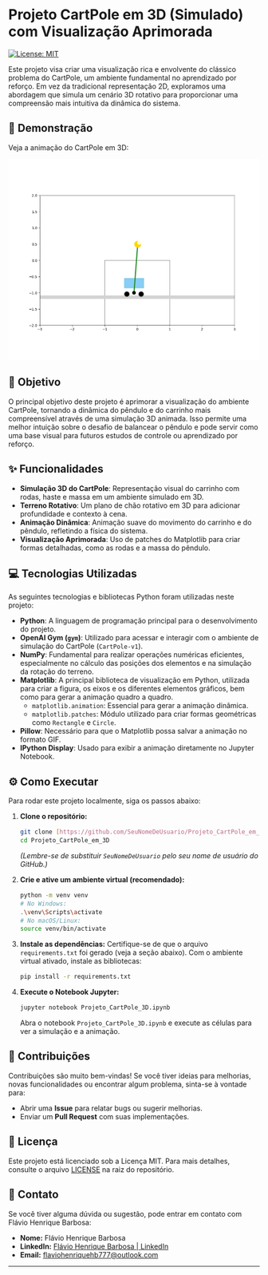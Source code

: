 # Projeto CartPole em 3D (Simulado) com Visualização Aprimorada

[![License: MIT](https://img.shields.io/badge/License-MIT-yellow.svg)](https://opensource.org/licenses/MIT)

Este projeto visa criar uma visualização rica e envolvente do clássico problema do CartPole, um ambiente fundamental no aprendizado por reforço. Em vez da tradicional representação 2D, exploramos uma abordagem que simula um cenário 3D rotativo para proporcionar uma compreensão mais intuitiva da dinâmica do sistema.

## 🚀 Demonstração

Veja a animação do CartPole em 3D:

<p align="center">
  <img src="media/cartpole_with_ground_rotating_cube.gif" alt="Animação CartPole 3D" width="700"/>
</p>

## 🎯 Objetivo

O principal objetivo deste projeto é aprimorar a visualização do ambiente CartPole, tornando a dinâmica do pêndulo e do carrinho mais compreensível através de uma simulação 3D animada. Isso permite uma melhor intuição sobre o desafio de balancear o pêndulo e pode servir como uma base visual para futuros estudos de controle ou aprendizado por reforço.

## ✨ Funcionalidades

* **Simulação 3D do CartPole**: Representação visual do carrinho com rodas, haste e massa em um ambiente simulado em 3D.
* **Terreno Rotativo**: Um plano de chão rotativo em 3D para adicionar profundidade e contexto à cena.
* **Animação Dinâmica**: Animação suave do movimento do carrinho e do pêndulo, refletindo a física do sistema.
* **Visualização Aprimorada**: Uso de patches do Matplotlib para criar formas detalhadas, como as rodas e a massa do pêndulo.

## 💻 Tecnologias Utilizadas

As seguintes tecnologias e bibliotecas Python foram utilizadas neste projeto:

* **Python**: A linguagem de programação principal para o desenvolvimento do projeto.
* **OpenAI Gym (`gym`)**: Utilizado para acessar e interagir com o ambiente de simulação do CartPole (`CartPole-v1`).
* **NumPy**: Fundamental para realizar operações numéricas eficientes, especialmente no cálculo das posições dos elementos e na simulação da rotação do terreno.
* **Matplotlib**: A principal biblioteca de visualização em Python, utilizada para criar a figura, os eixos e os diferentes elementos gráficos, bem como para gerar a animação quadro a quadro.
    * `matplotlib.animation`: Essencial para gerar a animação dinâmica.
    * `matplotlib.patches`: Módulo utilizado para criar formas geométricas como `Rectangle` e `Circle`.
* **Pillow**: Necessário para que o Matplotlib possa salvar a animação no formato GIF.
* **IPython Display**: Usado para exibir a animação diretamente no Jupyter Notebook.

## ⚙️ Como Executar

Para rodar este projeto localmente, siga os passos abaixo:

1.  **Clone o repositório:**
    ```bash
    git clone [https://github.com/SeuNomeDeUsuario/Projeto_CartPole_em_3D.git](https://github.com/SeuNomeDeUsuario/Projeto_CartPole_em_3D.git)
    cd Projeto_CartPole_em_3D
    ```
    *(Lembre-se de substituir `SeuNomeDeUsuario` pelo seu nome de usuário do GitHub.)*

2.  **Crie e ative um ambiente virtual (recomendado):**
    ```bash
    python -m venv venv
    # No Windows:
    .\venv\Scripts\activate
    # No macOS/Linux:
    source venv/bin/activate
    ```

3.  **Instale as dependências:**
    Certifique-se de que o arquivo `requirements.txt` foi gerado (veja a seção abaixo). Com o ambiente virtual ativado, instale as bibliotecas:
    ```bash
    pip install -r requirements.txt
    ```

4.  **Execute o Notebook Jupyter:**
    ```bash
    jupyter notebook Projeto_CartPole_3D.ipynb
    ```
    Abra o notebook `Projeto_CartPole_3D.ipynb` e execute as células para ver a simulação e a animação.

## 🤝 Contribuições

Contribuições são muito bem-vindas! Se você tiver ideias para melhorias, novas funcionalidades ou encontrar algum problema, sinta-se à vontade para:

* Abrir uma **Issue** para relatar bugs ou sugerir melhorias.
* Enviar um **Pull Request** com suas implementações.

## 📄 Licença

Este projeto está licenciado sob a Licença MIT. Para mais detalhes, consulte o arquivo [LICENSE](LICENSE.md) na raiz do repositório.

## 📧 Contato

Se você tiver alguma dúvida ou sugestão, pode entrar em contato com Flávio Henrique Barbosa:

* **Nome:** Flávio Henrique Barbosa
* **LinkedIn:** [Flávio Henrique Barbosa | LinkedIn](https://www.linkedin.com/in/fl%C3%A1vio-henrique-barbosa-38465938)
* **Email:** flaviohenriquehb777@outlook.com

---
